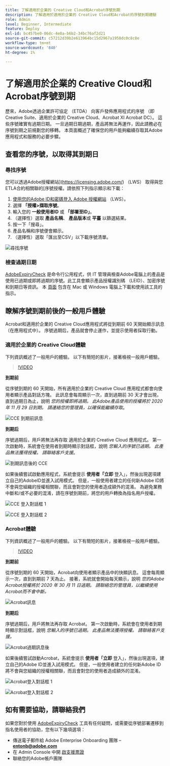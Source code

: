 ```yaml
---
title: 了解適用於企業的 Creative Cloud和Acrobat序號到期
description: 了解適用於適用於企業的 Creative Cloud和Acrobat的序號到期體驗
role: Admin
level: Beginner, Intermediate
feature: Deploy
exl-id: bc457be0-86dc-4e8a-b6b2-34bc76af2d21
source-git-commit: c57212d39b2e613964bc15d2967a1958dc0c8c8e
workflow-type: tm+mt
source-wordcount: '840'
ht-degree: 1%

---
```


# 了解適用於企業的 Creative Cloud和Acrobat序號到期

歷來，Adobe透過企業許可協定 （ETDA） 向客戶發佈應用程式的序號 （即Creative Suite、適用於企業的 Creative Cloud、Acrobat XI Acrobat DC）。 這些序號確實有過期日期。 一旦過期日期過期，產品將無法再運作，因此請務必在序號到期之前規劃您的移轉。 本頁面概述了確保您的用戶能夠繼續存取其Adobe應用程式和服務的必要步驟。

## 查看您的序號，以取得其到期日

### 尋找序號

您可以透過Adobe授權網站](https://licensing.adobe.com/) （LWS） 取得與您ETLA合約相關聯的[序號授權。請依照下列指示顯示和下載：

1. [使用您的Adobe ID和密碼登入 Adobe 授權網站](https://licensing.adobe.com/) （LWS）。
1. 選擇 **「授權>擷取序號**。
1. 輸入您的 **一般使用者ID** 或 **「部署至ID」**。
1. （選擇性）選取 **產品名稱**、 **產品版本**&#x200B;或 **平臺** 以篩選結果。
1. 按一下「搜尋」。
1. 產品名稱和序號便會顯示。
1. （選擇性）選取「匯出至CSV」以下載序號清單。

![尋找序號](assets/retrieveserialnumbers.png)

### 檢查過期日期

[AdobeExpiryCheck](https://helpx.adobe.com/enterprise/kb/volume-license-expiration-check.html) 是命令行公用程式，供 IT 管理員檢查Adobe電腦上的產品是使用已過期或即將過期的序號。此工具會顯示產品授權識別碼 （LEID）、加密序號和到期日等資訊。 本 [頁面](https://helpx.adobe.com/enterprise/kb/volume-license-expiration-check.html) 包含在 Mac 或 Windows 電腦上下載和使用該工具的指示。

## 瞭解序號到期前後的一般用戶體驗

Acrobat和適用於企業的 Creative Cloud應用程式將從到期前 60 天開始顯示訊息 （在應用程式中）。 序號過期后，產品就會停止運作，並提示使用者採取行動。

### 適用於企業的 Creative Cloud體驗

下列資訊概述了一般用戶的體驗。 以下有簡短的影片，接著檢視一般用戶體驗。

>[!VIDEO](https://video.tv.adobe.com/v/331746?hidetitle=true)

**到期前**

從序號到期的 60 天開始，所有適用於企業的 Creative Cloud 應用程式都會向使用者顯示產品對話方塊。 此訊息會每周顯示一次，直到過期前 30 天才會出現，直到過期日為止，說明 *您的授權即將過期。 此Adobe產品使用的授權將於 2020 年 11 月 29 日到期。 請連絡您的管理員，以確保能繼續存取*。

![CCE 到期前訊息](assets/cceexpiring.png)

**到期后**

序號過期后，用戶將無法再存取 適用於企業的 Creative Cloud 應用程式。 第一次啟動時，系統會在使用者到期時顯示對話框，說明 *您輸入的序號已過期。 此產品無法獲得授權。 請聯絡客戶支援*。

![到期訊息後的 CCE](assets/cceafterexpire.png)

如果後續嘗試啟動應用程式，系統會提示 **使用者「立即** 登入」，然後出現選項建立自己的AdobeID並進入試用模式。 但是，一般使用者建立的任何新Adobe ID將不會與您組織的授權相關聯，而且會對您的使用者造成額外的混淆。 為避免業務中斷和/或不必要的混淆，請在序號到期前，將您的用戶轉換為指名用戶授權。

![CCE 登入對話框 1](assets/ccesignin1.png)

![CCE 登入對話框 2](assets/ccesignin2.png)

### Acrobat體驗

下列資訊概述了一般用戶的體驗。 以下有簡短的影片，接著檢視一般用戶體驗。

>[!VIDEO](https://video.tv.adobe.com/v/331749?hidetitle=true)


**到期前**

從序號到期的 60 天開始，Acrobat向使用者顯示產品中的快顯訊息。 這會每周顯示一次，直到到期前 7 天為止。 接著，系統就會開始每天顯示，說明 *您的Adobe Acrobat授權將於 2020 年 30 月 11 日過期。 請聯絡您的管理員，以繼續使用Acrobat而不會中斷。*

![Acrobat訊息](assets/acrobatexpiring.png)

**到期后**

序號過期后，用戶將無法再存取 Acrobat。 第一次啟動時，系統會在使用者到期時顯示對話框，說明 *您輸入的序號已過期。 此產品無法獲得授權。 請聯絡客戶支援。*

![Acrobat過期訊息後](assets/acrobatafterexpire.png)

如果後續嘗試啟動Acrobat，系統會提示 **使用者「立即** 登入」，然後出現選項，建立自己的Adobe ID並進入試用模式。 但是，一般使用者建立的任何新Adobe ID將不會與您組織的授權相關聯，而且會對您的使用者造成額外的混淆。

![Acrobat登入對話框 1](assets/acrobatsignin1.png)

![Acrobat登入對話框 2](assets/acrobatsignin2.png)

## 如有需要協助，請聯絡我們

如果您對於使用 [AdobeExpiryCheck](https://helpx.adobe.com/enterprise/kb/volume-license-expiration-check.html) 工具有任何疑問，或需要從序號部署遷移到指名使用者的協助，您有以下幾項選項：
* 傳送電子郵件給 Adobe Enterprise Onboarding 團隊 – **entonb@adobe.com**
* 在 Admin Console 中開 [啟支援票證](https://adminconsole.adobe.com/support)
* 聯絡您的Adobe帳戶團隊

